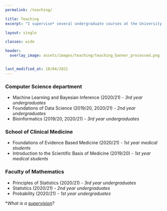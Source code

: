 ```yaml
---
permalink: /teaching/

title: Teaching
excerpt: "I supervise* several undergraduate courses at the University of Cambridge. I also give lectures and workshops on how to use machine learning in science. <br><br>"

layout: single

classes: wide

header:
  overlay_image: assets/images/teaching/teaching_banner_processed.png


last_modified_at: 18/04/2021
---
```



### Computer Science department
- Machine Learning and Bayesian Inference (2020/21) _- 3rd year undergraduates_
- Foundations of Data Science (2019/20, 2020/21) _- 2nd year undergraduates_
- Bioinformatics (2019/20, 2020/21) _- 3rd year undergraduates_

### School of Clinical Medicine
- Foundations of Evidence Based Medicine (2020/21) _- 1st year medical students_
- Introduction to the Scientific Basis of Medicine (2019/20) _- 1st year medical students_

### Faculty of Mathematics
- Principles of Statistics (2020/21) _- 3rd year undergraduates_
- Statistics (2020/21) _- 2nd year undergraduates_
- Probability (2020/21) _- 1st year undergraduates_

*_What is a [supervision](https://www.undergraduate.study.cam.ac.uk/courses/how-will-i-be-taught#:~:text=Supervisions%20are%20small%2Dgroup%20sessions,or%20working%20on%20some%20problems.)?_
